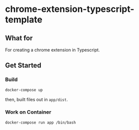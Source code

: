 # chrome-extension-typescript-template

## What for

For creating a chrome extension in Typescript.

## Get Started

### Build

```bash
docker-compose up
```

then, built files out in `app/dist`.

### Work on Container

```bash
docker-compose run app /bin/bash
```